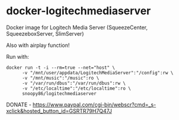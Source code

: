 # docker-logitechmediaserver

Docker image for Logitech Media Server (SqueezeCenter, SqueezeboxServer, SlimServer)

Also with airplay function!

Run with:

```
docker run -t -i --rm=true --net="host" \
      -v "/mnt/user/appdata/LogitechMediaServer":"/config":rw \
	  -v "/mnt/music":"/music":ro \
	  -v "/var/run/dbus":"/var/run/dbus":rw \
      -v "/etc/localtime":"/etc/localtime":ro \
      snoopy86/logitechmediaserver
```

DONATE - https://www.paypal.com/cgi-bin/webscr?cmd=_s-xclick&hosted_button_id=GSRTR79H7Q47J